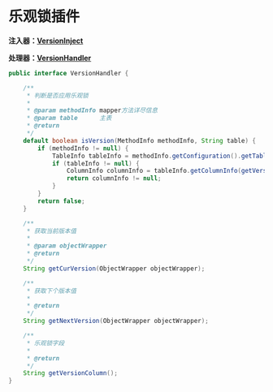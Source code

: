 # 乐观锁插件

**注入器：[VersionInject](https://gitee.com/moxiaoai/dream-orm/blob/master/dream-orm-mate/src/main/java/com/dream/mate/version/inject/VersionInject.java)**

**处理器：[VersionHandler](https://gitee.com/moxiaoai/dream-orm/blob/master/dream-orm-mate/src/main/java/com/dream/mate/version/inject/VersionHandler.java)**

```java
public interface VersionHandler {

    /**
     * 判断是否应用乐观锁
     *
     * @param methodInfo mapper方法详尽信息
     * @param table      主表
     * @return
     */
    default boolean isVersion(MethodInfo methodInfo, String table) {
        if (methodInfo != null) {
            TableInfo tableInfo = methodInfo.getConfiguration().getTableFactory().getTableInfo(table);
            if (tableInfo != null) {
                ColumnInfo columnInfo = tableInfo.getColumnInfo(getVersionColumn());
                return columnInfo != null;
            }
        }
        return false;
    }

    /**
     * 获取当前版本值
     *
     * @param objectWrapper
     * @return
     */
    String getCurVersion(ObjectWrapper objectWrapper);

    /**
     * 获取下个版本值
     *
     * @return
     */
    String getNextVersion(ObjectWrapper objectWrapper);

    /**
     * 乐观锁字段
     *
     * @return
     */
    String getVersionColumn();
}
```
